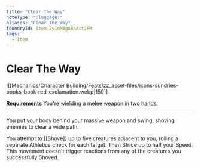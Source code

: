 ```yaml
---
title: "Clear The Way"
noteType: ":luggage:"
aliases: "Clear The Way"
foundryId: Item.2yIdM3gABaAit2FM
tags:
  - Item
---
```


# Clear The Way
![[Mechanics/Character Building/Feats/zz_asset-files/icons-sundries-books-book-red-exclamation.webp|150]]

**Requirements** You're wielding a melee weapon in two hands.

* * *

You put your body behind your massive weapon and swing, shoving enemies to clear a wide path.

You attempt to [[Shove]] up to five creatures adjacent to you, rolling a separate Athletics check for each target. Then Stride up to half your Speed. This movement doesn't trigger reactions from any of the creatures you successfully Shoved.
